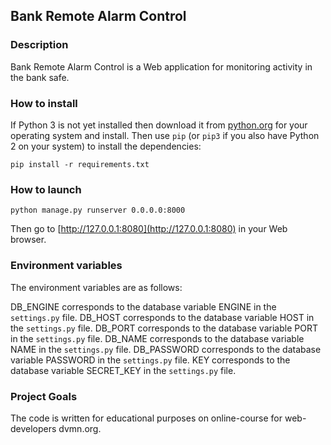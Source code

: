 ## Bank Remote Alarm Control

### Description

Bank Remote Alarm Control is a Web application for monitoring activity in the bank safe.

### How to install

If Python 3 is not yet installed then download it from [python.org](http://www.python.org) for your operating system and install. Then use `pip` (or `pip3` if you also have Python 2 on your system) to install the dependencies:

`pip install -r requirements.txt`

### How to launch

`python manage.py runserver 0.0.0.0:8000`

Then go to [http://127.0.0.1:8080](http://127.0.0.1:8080) in your Web browser.

### Environment variables

The environment variables are as follows:

DB_ENGINE corresponds to the database variable ENGINE in the `settings.py` file.
DB_HOST corresponds to the database variable HOST in the `settings.py` file.
DB_PORT corresponds to the database variable PORT in the `settings.py` file.
DB_NAME corresponds to the database variable NAME in the `settings.py` file.
DB_PASSWORD corresponds to the database variable PASSWORD in the `settings.py` file.
KEY corresponds to the database variable SECRET_KEY in the `settings.py` file.

### Project Goals

The code is written for educational purposes on online-course for web-developers dvmn.org.
